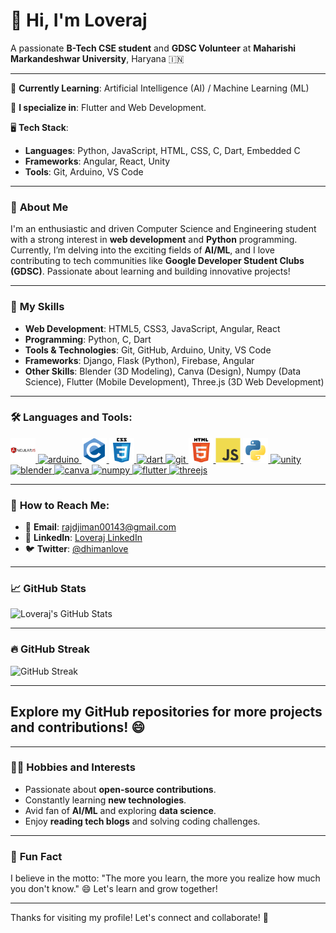 # 👋 Hi, I'm Loveraj

A passionate **B-Tech CSE student** and **GDSC Volunteer** at **Maharishi Markandeshwar University**, Haryana 🇮🇳

---

🌱 **Currently Learning**: Artificial Intelligence (AI) / Machine Learning (ML)

🚀 **I specialize in**: Flutter and Web Development.

🖥 **Tech Stack**:
- **Languages**: Python, JavaScript, HTML, CSS, C, Dart, Embedded C
- **Frameworks**: Angular, React, Unity
- **Tools**: Git, Arduino, VS Code

---

### 🔭 **About Me**
I'm an enthusiastic and driven Computer Science and Engineering student with a strong interest in **web development** and **Python** programming. Currently, I’m delving into the exciting fields of **AI/ML**, and I love contributing to tech communities like **Google Developer Student Clubs (GDSC)**. Passionate about learning and building innovative projects!

---

### 🌟 **My Skills**
- **Web Development**: HTML5, CSS3, JavaScript, Angular, React
- **Programming**: Python, C, Dart
- **Tools & Technologies**: Git, GitHub, Arduino, Unity, VS Code
- **Frameworks**: Django, Flask (Python), Firebase, Angular
- **Other Skills**: Blender (3D Modeling), Canva (Design), Numpy (Data Science), Flutter (Mobile Development), Three.js (3D Web Development)

---

### 🛠 **Languages and Tools**:
<p align="left">
  <a href="https://angular.io" target="_blank" rel="noreferrer"> <img src="https://raw.githubusercontent.com/devicons/devicon/master/icons/angularjs/angularjs-original-wordmark.svg" alt="angularjs" width="40" height="40"/> </a>
  <a href="https://www.arduino.cc/" target="_blank" rel="noreferrer"> <img src="https://cdn.worldvectorlogo.com/logos/arduino-1.svg" alt="arduino" width="40" height="40"/> </a>
  <a href="https://www.cprogramming.com/" target="_blank" rel="noreferrer"> <img src="https://raw.githubusercontent.com/devicons/devicon/master/icons/c/c-original.svg" alt="c" width="40" height="40"/> </a>
  <a href="https://www.w3schools.com/css/" target="_blank" rel="noreferrer"> <img src="https://raw.githubusercontent.com/devicons/devicon/master/icons/css3/css3-original-wordmark.svg" alt="css3" width="40" height="40"/> </a>
  <a href="https://dart.dev" target="_blank" rel="noreferrer"> <img src="https://www.vectorlogo.zone/logos/dartlang/dartlang-icon.svg" alt="dart" width="40" height="40"/> </a>
  <a href="https://git-scm.com/" target="_blank" rel="noreferrer"> <img src="https://www.vectorlogo.zone/logos/git-scm/git-scm-icon.svg" alt="git" width="40" height="40"/> </a>
  <a href="https://www.w3.org/html/" target="_blank" rel="noreferrer"> <img src="https://raw.githubusercontent.com/devicons/devicon/master/icons/html5/html5-original-wordmark.svg" alt="html5" width="40" height="40"/> </a>
  <a href="https://developer.mozilla.org/en-US/docs/Web/JavaScript" target="_blank" rel="noreferrer"> <img src="https://raw.githubusercontent.com/devicons/devicon/master/icons/javascript/javascript-original.svg" alt="javascript" width="40" height="40"/> </a>
  <a href="https://www.python.org" target="_blank" rel="noreferrer"> <img src="https://raw.githubusercontent.com/devicons/devicon/master/icons/python/python-original.svg" alt="python" width="40" height="40"/> </a>
  <a href="https://unity.com/" target="_blank" rel="noreferrer"> <img src="https://www.vectorlogo.zone/logos/unity3d/unity3d-icon.svg" alt="unity" width="40" height="40"/> </a>
  <a href="https://blender.org" target="_blank" rel="noreferrer"> <img src="https://cdn.jsdelivr.net/gh/devicons/devicon/icons/blender/blender-original.svg" alt="blender" width="40" height="40"/> </a>
  <a href="https://www.canva.com" target="_blank" rel="noreferrer"> <img src="https://cdn.jsdelivr.net/gh/devicons/devicon/icons/canva/canva-original.svg" alt="canva" width="40" height="40"/> </a>
  <a href="https://numpy.org" target="_blank" rel="noreferrer"> <img src="https://cdn.jsdelivr.net/gh/devicons/devicon/icons/numpy/numpy-original.svg" alt="numpy" width="40" height="40"/> </a>
  <a href="https://flutter.dev" target="_blank" rel="noreferrer"> <img src="https://cdn.jsdelivr.net/gh/devicons/devicon/icons/flutter/flutter-original.svg" alt="flutter" width="40" height="40"/> </a>
  <a href="https://threejs.org" target="_blank" rel="noreferrer"> <img src="https://cdn.jsdelivr.net/gh/devicons/devicon/icons/threejs/threejs-original.svg" alt="threejs" width="40" height="40"/> </a>
</p>

---

### 💬 **How to Reach Me**:
- 📧 **Email**: [rajdjiman00143@gmail.com](mailto:rajdjiman00143@gmail.com)
- 💼 **LinkedIn**: [Loveraj LinkedIn](https://www.linkedin.com/in/loveraj-dhiman)
- 🐦 **Twitter**: [@dhimanlove](https://twitter.com/dhimanlove)

---

### 📈 **GitHub Stats**

![Loveraj's GitHub Stats](https://github-readme-stats.vercel.app/api?username=dhimanlove&show_icons=true&hide_title=true&count_private=true&hide=prs&theme=dark)

---

### 🔥 **GitHub Streak**

![GitHub Streak](https://github-readme-streak-stats.herokuapp.com/?user=dhimanlove&theme=dark)

---

## Explore my GitHub repositories for more projects and contributions! 😄

---

### 🧑‍💻 **Hobbies and Interests**
- Passionate about **open-source contributions**.
- Constantly learning **new technologies**.
- Avid fan of **AI/ML** and exploring **data science**.
- Enjoy **reading tech blogs** and solving coding challenges.

---

### 🌱 **Fun Fact**
I believe in the motto: "The more you learn, the more you realize how much you don't know." 😄 Let's learn and grow together!

---

Thanks for visiting my profile! Let's connect and collaborate! 🚀
